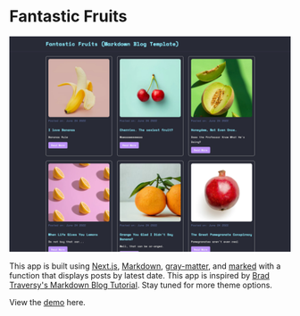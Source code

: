 # Fantastic Fruits

![A screencap of the webpage for visual effect](https://github.com/kr1st1nagr03g3r/fantastic-fruits-react-markdown-blog/blob/main/public/images/global/fantastic-fruits-screencap.png?raw=true)

This app is built using [Next.js](https://nextjs.org/), [Markdown](https://www.markdownguide.org/cheat-sheet/), [gray-matter](https://www.npmjs.com/package/gray-matter), and [marked](https://www.npmjs.com/package/marked) with a function that displays posts by latest date. This app is inspired by [Brad Traversy's Markdown Blog Tutorial](https://github.com/bradtraversy/next-markdown-blog). Stay tuned for more theme options.

View the [demo](https://fantastic-fruits-react-markdown-blog.vercel.app/) here.

